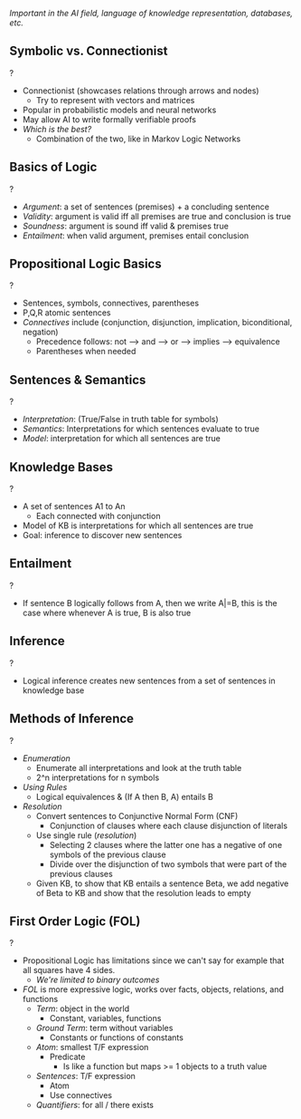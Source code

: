 *Important in the AI field, language of knowledge representation, databases, etc.*

## Symbolic vs. Connectionist 
?
- Connectionist (showcases relations through arrows and nodes)
	- Try to represent with vectors and matrices
- Popular in probabilistic models and neural networks
- May allow AI to write formally verifiable proofs
- *Which is the best?*
	- Combination of the two, like in Markov Logic Networks

## Basics of Logic
?
- *Argument*: a set of sentences (premises) + a concluding sentence
- *Validity*: argument is valid iff all premises are true and conclusion is true
- *Soundness*: argument is sound iff valid & premises true
- *Entailment*: when valid argument, premises entail conclusion
<!--SR:!2025-09-29,4,270-->

## Propositional Logic Basics
?
- Sentences, symbols, connectives, parentheses
- P,Q,R atomic sentences
- *Connectives* include (conjunction, disjunction, implication, biconditional, negation)
	- Precedence follows: not --> and --> or --> implies --> equivalence
	- Parentheses when needed

## Sentences & Semantics
?
- *Interpretation*: (True/False in truth table for symbols)
- *Semantics*: Interpretations for which sentences evaluate to true
- *Model*: interpretation for which all sentences are true

## Knowledge Bases
?
- A set of sentences A1 to An
	- Each connected with conjunction
- Model of KB is interpretations for which all sentences are true
- Goal: inference to discover new sentences

## Entailment
?
- If sentence B logically follows from A, then we write A|=B, this is the case where whenever A is true, B is also true

## Inference
?
- Logical inference creates new sentences from a set of sentences in knowledge base
<!--SR:!2025-09-29,4,270-->

## Methods of Inference
?
- *Enumeration*
	- Enumerate all interpretations and look at the truth table
	- 2^n interpretations for n symbols
- *Using Rules*
	- Logical equivalences & (If A then B, A) entails B
- *Resolution*
	- Convert sentences to Conjunctive Normal Form (CNF)
		- Conjunction of clauses where each clause disjunction of literals
	- Use single rule (*resolution*)
		- Selecting 2 clauses where the latter one has a negative of one symbols of the previous clause
		- Divide over the disjunction of two symbols that were part of the previous clauses
	- Given KB, to show that KB entails a sentence Beta, we add negative of Beta to KB and show that the resolution leads to empty

## First Order Logic (FOL)
?
- Propositional Logic has limitations since we can't say for example that all squares have 4 sides.
	- *We're limited to binary outcomes*
- *FOL* is more expressive logic, works over facts, objects, relations, and functions
	- *Term*: object in the world
		- Constant, variables, functions
	- *Ground Term*: term without variables
		- Constants or functions of constants
	- *Atom*: smallest T/F expression
		- Predicate
			- Is like a function but maps >= 1 objects to a truth value
	- *Sentences*: T/F expression
		- Atom
		- Use connectives
	- *Quantifiers*: for all / there exists